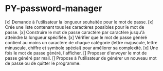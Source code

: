 # PY-password-manager

[x] Demande à l'utilisateur la longueur souhaitée pour le mot de passe.
[x] Crée une liste contenant tous les caractères possibles pour le mot de passe. 
[x] Construire le mot de passe caractère par caractère jusqu'à atteindre la longueur spécifiée.
[x] Vérifier que le mot de passe généré contient au moins un caractère de chaque catégorie (lettre majuscule, lettre minuscule, chiffre et symbole spécial) pour améliorer sa complexité.
[x] Une fois le mot de passe généré, l'afficher.
[] Proposer d'envoyer le mot de passe généré par mail.
[] Propose à l'utilisateur de générer un nouveau mot de passe ou de quitter le programme.
